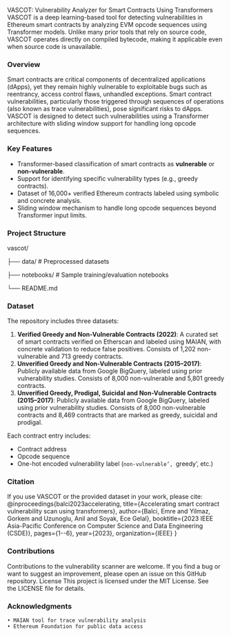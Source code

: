 VASCOT: Vulnerability Analyzer for Smart Contracts Using Transformers
VASCOT is a deep learning-based tool for detecting vulnerabilities in Ethereum smart contracts by analyzing EVM opcode sequences using Transformer models. Unlike many prior tools that rely on source code, VASCOT operates directly on compiled bytecode, making it applicable even when source code is unavailable.

### Overview
Smart contracts are critical components of decentralized applications (dApps), yet they remain highly vulnerable to exploitable bugs such as reentrancy, access control flaws, unhandled exceptions. Smart contract vulnerabilities, particularly those triggered through sequences of operations (also known as trace vulnerabilities), pose significant risks to dApps. VASCOT is designed to detect such vulnerabilities using a Transformer architecture with sliding window support for handling long opcode sequences.

### Key Features
- Transformer-based classification of smart contracts as **vulnerable** or **non-vulnerable**.
- Support for identifying specific vulnerability types (e.g., greedy contracts).
- Dataset of 16,000+ verified Ethereum contracts labeled using symbolic and concrete analysis.
- Sliding window mechanism to handle long opcode sequences beyond Transformer input limits.

### Project Structure
vascot/

├── data/ # Preprocessed datasets 

├── notebooks/ # Sample training/evaluation notebooks

└── README.md

###  Dataset
The repository includes three datasets:
1. **Verified Greedy and Non-Vulnerable Contracts (2022)**: A curated set of smart contracts verified on Etherscan and labeled using MAIAN, with concrete validation to reduce false positives. Consists of 1,202 non-vulnerable and 713 greedy contracts.
2. **Unverified Greedy and Non-Vulnerable Contracts (2015–2017)**: Publicly available data from Google BigQuery, labeled using prior vulnerability studies. Consists of 8,000 non-vulnerable and 5,801 greedy contracts.
3. **Unverified Greedy, Prodigal, Suicidal and Non-Vulnerable Contracts (2015–2017)**: Publicly available data from Google BigQuery, labeled using prior vulnerability studies. Consists of 8,000 non-vulnerable contracts and 8,469 contracts that are marked as greedy, suicidal and prodigal.

Each contract entry includes:
- Contract address
- Opcode sequence
- One-hot encoded vulnerability label (`non-vulnerable’, `greedy’, etc.)

### Citation
If you use VASCOT or the provided dataset in your work, please cite:
@inproceedings{balci2023accelerating,
  title={Accelerating smart contract vulnerability scan using transformers},
  author={Balci, Emre and Yilmaz, Gorkem and Uzunoglu, Anil and Soyak, Ece Gelal},
  booktitle={2023 IEEE Asia-Pacific Conference on Computer Science and Data Engineering (CSDE)},
  pages={1--6},
  year={2023},
  organization={IEEE}
}

### Contributions
Contributions to the vulnerability scanner are welcome. If you find a bug or want to suggest an improvement, please open an issue on this GitHub repository.
License
This project is licensed under the MIT License. See the LICENSE file for details.

### Acknowledgments
    • MAIAN tool for trace vulnerability analysis
    • Ethereum Foundation for public data access
